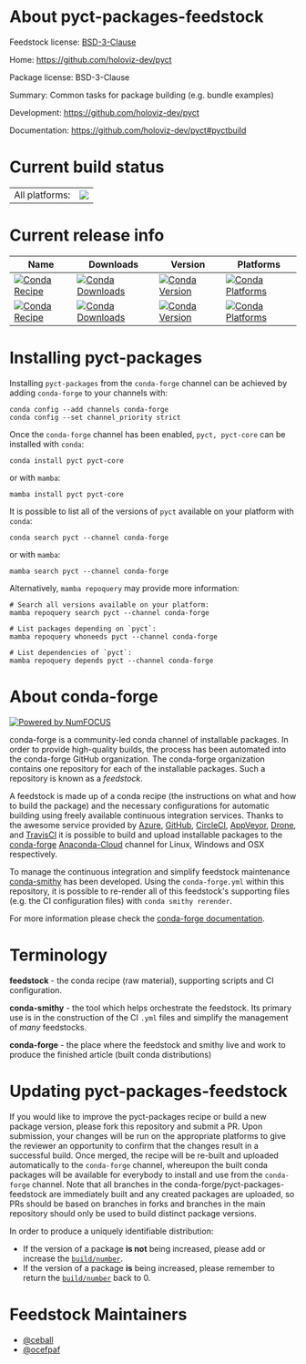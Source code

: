 About pyct-packages-feedstock
=============================

Feedstock license: [BSD-3-Clause](https://github.com/conda-forge/pyct-feedstock/blob/main/LICENSE.txt)

Home: https://github.com/holoviz-dev/pyct

Package license: BSD-3-Clause

Summary: Common tasks for package building (e.g. bundle examples)

Development: https://github.com/holoviz-dev/pyct

Documentation: https://github.com/holoviz-dev/pyct#pyctbuild

Current build status
====================


<table><tr><td>All platforms:</td>
    <td>
      <a href="https://dev.azure.com/conda-forge/feedstock-builds/_build/latest?definitionId=3228&branchName=main">
        <img src="https://dev.azure.com/conda-forge/feedstock-builds/_apis/build/status/pyct-feedstock?branchName=main">
      </a>
    </td>
  </tr>
</table>

Current release info
====================

| Name | Downloads | Version | Platforms |
| --- | --- | --- | --- |
| [![Conda Recipe](https://img.shields.io/badge/recipe-pyct-green.svg)](https://anaconda.org/conda-forge/pyct) | [![Conda Downloads](https://img.shields.io/conda/dn/conda-forge/pyct.svg)](https://anaconda.org/conda-forge/pyct) | [![Conda Version](https://img.shields.io/conda/vn/conda-forge/pyct.svg)](https://anaconda.org/conda-forge/pyct) | [![Conda Platforms](https://img.shields.io/conda/pn/conda-forge/pyct.svg)](https://anaconda.org/conda-forge/pyct) |
| [![Conda Recipe](https://img.shields.io/badge/recipe-pyct--core-green.svg)](https://anaconda.org/conda-forge/pyct-core) | [![Conda Downloads](https://img.shields.io/conda/dn/conda-forge/pyct-core.svg)](https://anaconda.org/conda-forge/pyct-core) | [![Conda Version](https://img.shields.io/conda/vn/conda-forge/pyct-core.svg)](https://anaconda.org/conda-forge/pyct-core) | [![Conda Platforms](https://img.shields.io/conda/pn/conda-forge/pyct-core.svg)](https://anaconda.org/conda-forge/pyct-core) |

Installing pyct-packages
========================

Installing `pyct-packages` from the `conda-forge` channel can be achieved by adding `conda-forge` to your channels with:

```
conda config --add channels conda-forge
conda config --set channel_priority strict
```

Once the `conda-forge` channel has been enabled, `pyct, pyct-core` can be installed with `conda`:

```
conda install pyct pyct-core
```

or with `mamba`:

```
mamba install pyct pyct-core
```

It is possible to list all of the versions of `pyct` available on your platform with `conda`:

```
conda search pyct --channel conda-forge
```

or with `mamba`:

```
mamba search pyct --channel conda-forge
```

Alternatively, `mamba repoquery` may provide more information:

```
# Search all versions available on your platform:
mamba repoquery search pyct --channel conda-forge

# List packages depending on `pyct`:
mamba repoquery whoneeds pyct --channel conda-forge

# List dependencies of `pyct`:
mamba repoquery depends pyct --channel conda-forge
```


About conda-forge
=================

[![Powered by
NumFOCUS](https://img.shields.io/badge/powered%20by-NumFOCUS-orange.svg?style=flat&colorA=E1523D&colorB=007D8A)](https://numfocus.org)

conda-forge is a community-led conda channel of installable packages.
In order to provide high-quality builds, the process has been automated into the
conda-forge GitHub organization. The conda-forge organization contains one repository
for each of the installable packages. Such a repository is known as a *feedstock*.

A feedstock is made up of a conda recipe (the instructions on what and how to build
the package) and the necessary configurations for automatic building using freely
available continuous integration services. Thanks to the awesome service provided by
[Azure](https://azure.microsoft.com/en-us/services/devops/), [GitHub](https://github.com/),
[CircleCI](https://circleci.com/), [AppVeyor](https://www.appveyor.com/),
[Drone](https://cloud.drone.io/welcome), and [TravisCI](https://travis-ci.com/)
it is possible to build and upload installable packages to the
[conda-forge](https://anaconda.org/conda-forge) [Anaconda-Cloud](https://anaconda.org/)
channel for Linux, Windows and OSX respectively.

To manage the continuous integration and simplify feedstock maintenance
[conda-smithy](https://github.com/conda-forge/conda-smithy) has been developed.
Using the ``conda-forge.yml`` within this repository, it is possible to re-render all of
this feedstock's supporting files (e.g. the CI configuration files) with ``conda smithy rerender``.

For more information please check the [conda-forge documentation](https://conda-forge.org/docs/).

Terminology
===========

**feedstock** - the conda recipe (raw material), supporting scripts and CI configuration.

**conda-smithy** - the tool which helps orchestrate the feedstock.
                   Its primary use is in the construction of the CI ``.yml`` files
                   and simplify the management of *many* feedstocks.

**conda-forge** - the place where the feedstock and smithy live and work to
                  produce the finished article (built conda distributions)


Updating pyct-packages-feedstock
================================

If you would like to improve the pyct-packages recipe or build a new
package version, please fork this repository and submit a PR. Upon submission,
your changes will be run on the appropriate platforms to give the reviewer an
opportunity to confirm that the changes result in a successful build. Once
merged, the recipe will be re-built and uploaded automatically to the
`conda-forge` channel, whereupon the built conda packages will be available for
everybody to install and use from the `conda-forge` channel.
Note that all branches in the conda-forge/pyct-packages-feedstock are
immediately built and any created packages are uploaded, so PRs should be based
on branches in forks and branches in the main repository should only be used to
build distinct package versions.

In order to produce a uniquely identifiable distribution:
 * If the version of a package **is not** being increased, please add or increase
   the [``build/number``](https://docs.conda.io/projects/conda-build/en/latest/resources/define-metadata.html#build-number-and-string).
 * If the version of a package **is** being increased, please remember to return
   the [``build/number``](https://docs.conda.io/projects/conda-build/en/latest/resources/define-metadata.html#build-number-and-string)
   back to 0.

Feedstock Maintainers
=====================

* [@ceball](https://github.com/ceball/)
* [@ocefpaf](https://github.com/ocefpaf/)

